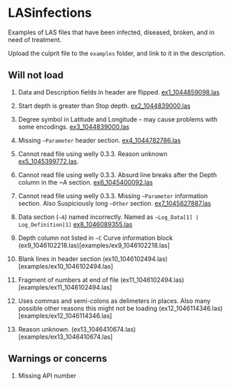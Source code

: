 # LASinfections
Examples of LAS files that have been infected, diseased, broken, and in need of treatment.

Upload the culprit file to the `examples` folder, and link to it in the description.

## Will not load

1. Data and Description fields in header are flipped. [ex1_1044859098.las](examples/ex1_1044859098.las)

2. Start depth is greater than Stop depth. [ex2_1044839000.las](examples/ex2_1044839000.las)

3. Degree symbol in Latitude and Longitude – may cause problems with some encodings. [ex3_1044839000.las](examples/ex2_1044839000.las)

4. Missing `~Parameter` header section. [ex4_1044782786.las](examples/ex4_1044782786.las)

5. Cannot read file using welly 0.3.3. Reason unknown [ex5_1045399772.las](examples/ex5_1045399772.las).

6. Cannot read file using welly 0.3.3. Absurd line breaks after the Depth column in the ~A section. [ex6_1045400092.las](examples/ex6_1045400092.las)

7. Cannot read file using welly 0.3.3. Missing `~Parameter` information section. Also Suspiciously long `~Other` section. [ex7_1045627887.las](examples/ex7_1045627887.las)

8. Data section (`~A`) named incorrectly. Named as `~Log_Data[1] | Log_Definition[1]` [ex8_1046089355.las](examples/ex8_1046089355.las)

9. Depth column not listed in `~C` Curve information block (ex9_1046102218.las)[examples/ex9_1046102218.las]

10. Blank lines in header section (ex10_1046102494.las)[examples/ex10_1046102494.las]

11. Fragment of numbers at end of file (ex11_1046102494.las)[examples/ex11_1046102494.las]

12. Uses commas and semi-colons as delimeters in places. Also many possible other reasons this might not be loading (ex12_1046114346.las)[examples/ex12_1046114346.las]

13. Reason unknown. (ex13_1046410674.las)[examples/ex13_1046410674.las]

## Warnings or concerns

1. Missing API number